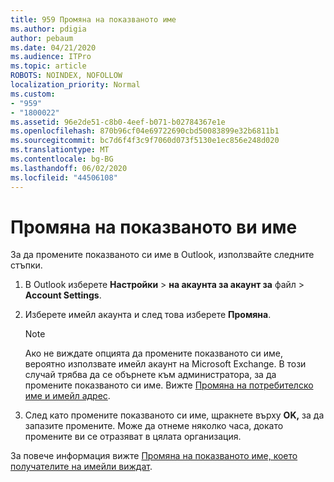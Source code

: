 ```yaml
---
title: 959 Промяна на показваното име
ms.author: pdigia
author: pebaum
ms.date: 04/21/2020
ms.audience: ITPro
ms.topic: article
ROBOTS: NOINDEX, NOFOLLOW
localization_priority: Normal
ms.custom:
- "959"
- "1800022"
ms.assetid: 96e2de51-c8b0-4eef-b071-b02784367e1e
ms.openlocfilehash: 870b96cf04e69722690cbd50083899e32b6811b1
ms.sourcegitcommit: bc7d6f4f3c9f7060d073f5130e1ec856e248d020
ms.translationtype: MT
ms.contentlocale: bg-BG
ms.lasthandoff: 06/02/2020
ms.locfileid: "44506108"
---
```

# <a name="change-your-display-name"></a>Промяна на показваното ви име
  
За да промените показваното си име в Outlook, използвайте следните стъпки.
  
1. В Outlook изберете **Настройки** \> **на акаунта за акаунт за** файл \> **Account Settings**.

2. Изберете имейл акаунта и след това изберете **Промяна**.

    > [!NOTE]
    > Ако не виждате опцията да промените показваното си име, вероятно използвате имейл акаунт на Microsoft Exchange. В този случай трябва да се обърнете към администратора, за да промените показваното си име. Вижте [Промяна на потребителско име и имейл адрес](https://docs.microsoft.com/microsoft-365/admin/add-users/change-a-user-name-and-email-address).
  
3. След като промените показваното си име, щракнете върху **OK,** за да запазите промените. Може да отнеме няколко часа, докато промените ви се отразяват в цялата организация.

За повече информация вижте [Промяна на показваното име, което получателите на имейли виждат](https://support.office.com/article/2b53331a-ba2a-4803-88dc-ac9fe376c8a9.aspx).
  